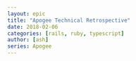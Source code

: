 ```yaml
---
layout: epic
title: "Apogee Technical Retrospective"
date: 2018-02-06
categories: [rails, ruby, typescript]
author: [ash]
series: Apogee
---
```


<!--

# Outline

- Intro
	- Explanation about why this is interesting
	- Link to previous posts
	- Explanation about closed source
	- Top-level business requirements of Apogee
	- Decision to split Apogee into two pieces
		- Google expects you to write your Add-on in the Google Scripts in-browser editor, which is not very good
		- Google Scripts are bad at collaborating with
		- Google Scripts can't be unit tested
		- Since we can't fully automate deploys, let's just try to minimize how frequently we _have_ to deploy
- Add-on
	- Overview of the function of the Add-on
	- Strange Add-on language (JavaScript 1.6, plus some of 1.7 and 1.8) and runtime (no event loop)
	- At least there's Lodash.
	- Oh wait, there's TypeScript!
	- UICallback limitation
		- 163kB Functions.gs file
		- runs in Google data centre, not in-browser so ¯\_(ツ)_/¯
	- Strange Add-on permission model 
		- execution differs between deploy installs and testing against a sheet
		- Workaround: triggers to get new UI JSON
- Server
	- Requirements, how they differed from typical Rails app
	- Structure of parsers, runtime reflection, tokens
		- Why? Avoids having to keep a manually updated list.
	- Metaprogramming abstractions
		- Adding parser classes to modules programmatically
		- Adding AllParser class to modules
	- Unit testing
- Authentication options
	- Whitelist request IPs
	- Basic Auth
	- Shared secret
	- OAuth with Artsy by user during Add-on installation
	- Something custom, or a combination of any of these
	- We're not saying what we settled on not in a concern for our security, but in a concern for yours. You should do your own thing.
- Conclusion

-->

<!-- more -->
